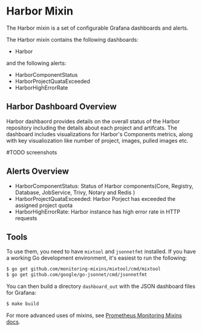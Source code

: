 # Harbor Mixin

The Harbor mixin is a set of configurable Grafana dashboards and alerts.

The Harbor mixin contains the following dashboards:

- Harbor

and the following alerts:

- HarborComponentStatus
- HarborProjectQuataExceeded
- HarborHighErrorRate

## Harbor Dashboard Overview
Harbor dashbaord provides details on the overall status of the Harbor repository including the details about each project and artifcats. The dashboard includes visualizations for Harbor's Components metrics, along with key visualiozation like number of project, images, pulled images etc. 

#TODO screenshots

## Alerts Overview
- HarborComponentStatus: Status of Harbor components(Core, Registry, Database, JobService, Trivy, Notary and Redis )
- HarborProjectQuataExceeded: Harbor Porject has exceeded the assigned project quota
- HarborHighErrorRate: Harbor instance has high error rate in HTTP requests

## Tools
To use them, you need to have `mixtool` and `jsonnetfmt` installed. If you have a working Go development environment, it's easiest to run the following:

```bash
$ go get github.com/monitoring-mixins/mixtool/cmd/mixtool
$ go get github.com/google/go-jsonnet/cmd/jsonnetfmt
```

You can then build a directory `dashboard_out` with the JSON dashboard files for Grafana:

```bash
$ make build
```

For more advanced uses of mixins, see [Prometheus Monitoring Mixins docs](https://github.com/monitoring-mixins/docs).